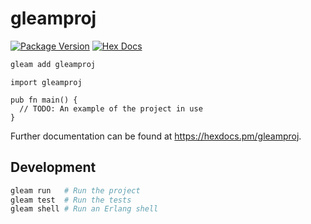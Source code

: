 # gleamproj

[![Package Version](https://img.shields.io/hexpm/v/gleamproj)](https://hex.pm/packages/gleamproj)
[![Hex Docs](https://img.shields.io/badge/hex-docs-ffaff3)](https://hexdocs.pm/gleamproj/)

```sh
gleam add gleamproj
```
```gleam
import gleamproj

pub fn main() {
  // TODO: An example of the project in use
}
```

Further documentation can be found at <https://hexdocs.pm/gleamproj>.

## Development

```sh
gleam run   # Run the project
gleam test  # Run the tests
gleam shell # Run an Erlang shell
```
